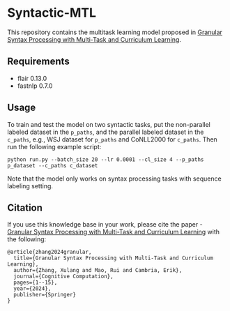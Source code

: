 # Syntactic-MTL

This repository contains the multitask learning model proposed in [Granular Syntax Processing with Multi-Task and Curriculum Learning](https://link.springer.com/article/10.1007/s12559-024-10320-1). 

## Requirements
* flair 0.13.0
* fastnlp 0.7.0

## Usage
To train and test the model on two syntactic tasks, put the non-parallel labeled dataset in the `p_paths`, and the parallel labeled dataset in the `c_paths`, e.g., WSJ dataset for `p_paths` and CoNLL2000 for `c_paths`. Then run the following example script:
```
python run.py --batch_size 20 --lr 0.0001 --cl_size 4 --p_paths p_dataset --c_paths c_dataset
```
Note that the model only works on syntax processing tasks with sequence labeling setting.

## Citation
If you use this knowledge base in your work, please cite the paper - [Granular Syntax Processing with Multi-Task and Curriculum Learning](https://link.springer.com/article/10.1007/s12559-024-10320-1) with the following:
```
@article{zhang2024granular,
  title={Granular Syntax Processing with Multi-Task and Curriculum Learning},
  author={Zhang, Xulang and Mao, Rui and Cambria, Erik},
  journal={Cognitive Computation},
  pages={1--15},
  year={2024},
  publisher={Springer}
}
```
